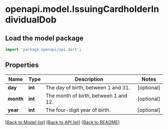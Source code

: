 # openapi.model.IssuingCardholderIndividualDob

## Load the model package
```dart
import 'package:openapi/api.dart';
```

## Properties
Name | Type | Description | Notes
------------ | ------------- | ------------- | -------------
**day** | **int** | The day of birth, between 1 and 31. | [optional] 
**month** | **int** | The month of birth, between 1 and 12. | [optional] 
**year** | **int** | The four-digit year of birth. | [optional] 

[[Back to Model list]](../README.md#documentation-for-models) [[Back to API list]](../README.md#documentation-for-api-endpoints) [[Back to README]](../README.md)


